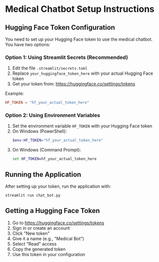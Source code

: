 # Medical Chatbot Setup Instructions

## Hugging Face Token Configuration

You need to set up your Hugging Face token to use the medical chatbot. You have two options:

### Option 1: Using Streamlit Secrets (Recommended)

1. Edit the file `.streamlit/secrets.toml`
2. Replace `your_huggingface_token_here` with your actual Hugging Face token
3. Get your token from: https://huggingface.co/settings/tokens

Example:
```toml
HF_TOKEN = "hf_your_actual_token_here"
```

### Option 2: Using Environment Variables

1. Set the environment variable `HF_TOKEN` with your Hugging Face token
2. On Windows (PowerShell):
   ```powershell
   $env:HF_TOKEN="hf_your_actual_token_here"
   ```
3. On Windows (Command Prompt):
   ```cmd
   set HF_TOKEN=hf_your_actual_token_here
   ```

## Running the Application

After setting up your token, run the application with:

```bash
streamlit run chat_bot.py
```

## Getting a Hugging Face Token

1. Go to https://huggingface.co/settings/tokens
2. Sign in or create an account
3. Click "New token"
4. Give it a name (e.g., "Medical Bot")
5. Select "Read" access
6. Copy the generated token
7. Use this token in your configuration
